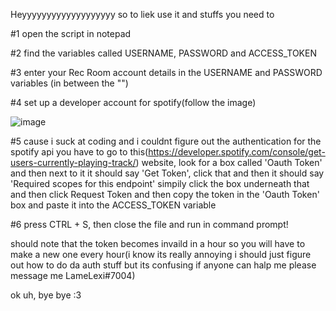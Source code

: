 Heyyyyyyyyyyyyyyyyyyy so to liek use it and stuffs you need to 

#1 open the script in notepad

#2 find the variables called USERNAME, PASSWORD and ACCESS_TOKEN 

#3 enter your Rec Room account details in the USERNAME and PASSWORD variables (in between the "")

#4 set up a developer account for spotify(follow the image)

![image](https://user-images.githubusercontent.com/105751836/197422863-7bbf0236-5a67-44e8-914e-2ba57ea80b5d.png)

#5 cause i suck at coding and i couldnt figure out the authentication for the spotify api you have to go to this(https://developer.spotify.com/console/get-users-currently-playing-track/) website, look for a box called 'Oauth Token' and then next to it it should say 'Get Token', click that and then it should say 'Required scopes for this endpoint' simpily click the box underneath that and then click Request Token and then copy the token in the 'Oauth Token' box and paste it into the ACCESS_TOKEN variable

#6 press CTRL + S, then close the file and run in command prompt!


should note that the token becomes invaild in a hour so you will have to make a new one every hour(i know its really annoying i should just figure out how to do da auth stuff but its confusing if anyone can halp me please message me LameLexi#7004)



ok uh, bye bye :3
